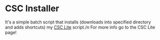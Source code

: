 # CSC Installer
It's a simple batch script that installs (downloads into specified directory and adds shortcuts) my [CSC Lite](https://github.com/Chinchillus/CSC-Installer) script./n
For more info go to the CSC Lite page!
